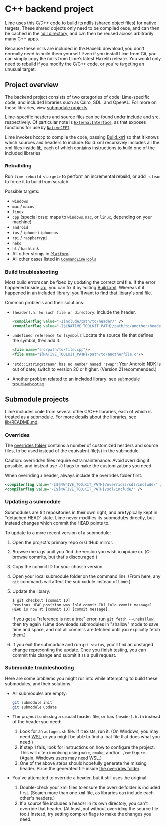# C++ backend project
Lime uses this C/C++ code to build its ndlls (shared object files) for native targets. These shared objects only need to be compiled once, and can then be cached in the [ndll directory](https://github.com/openfl/lime/tree/develop/ndll), and can then be reused across arbitrarily many C++ apps.

Because these ndlls are included in the Haxelib download, you don't normally need to build them yourself. Even if you install Lime from Git, you can simply copy the ndlls from Lime's latest Haxelib release. You would only need to rebuild if you modify the C/C++ code, or you're targeting an unusual target.

## Project overview
The backend project consists of two categories of code: Lime-specific code, and included libraries such as Cairo, SDL, and OpenAL. For more on these libraries, view [submodule projects](#submodule-projects).

Lime-specific headers and source files can be found under [include](include) and [src](src), respectively. Of particular note is [`ExternalInterface`](src/ExternalInterface.cpp), as that exposes functions for use by [`NativeCFFI`](https://github.com/openfl/lime/blob/develop/src/lime/_internal/backend/native/NativeCFFI.hx).

Lime invokes hxcpp to compile the code, passing [Build.xml](Build.xml) so that it knows which sources and headers to include. Build.xml recursively includes all the xml files inside [lib](lib), each of which contains instructions to build one of the included libraries.

### Rebuilding
Run `lime rebuild <target>` to perform an incremental rebuild, or add `-clean` to force it to build from scratch.

Possible targets:

- `windows`
- `mac` / `macos`
- `linux`
- `cpp` (special case: maps to `windows`, `mac`, or `linux`, depending on your machine)
- `android`
- `ios` / `iphone` / `iphoneos`
- `rpi` / `raspberrypi`
- `neko`
- `hl` / `hashlink`
- All other strings in [`Platform`](https://github.com/openfl/lime/blob/develop/src/lime/tools/Platform.hx)
- All other cases listed in [`CommandLineTools`](https://github.com/openfl/lime/blob/50488aee5353c2918b7a00bbe2930c5cf51fe1c9/tools/CommandLineTools.hx#L233-L292)

### Build troubleshooting
Most build errors can be fixed by updating the correct xml file. If the error happened inside [src](src), you can fix it by editing [Build.xml](Build.xml). Whereas if it happened in an included library, you'll want to [find that library's xml file](lib).

Common problems and their solutions:

- `[header].h: No such file or directory`: Include the header.

   ```xml
   <compilerflag value="-Iinclude/path/to/header/" />
   <compilerflag value="-I${NATIVE_TOOLKIT_PATH}/path/to/another/header/" />
   ```

- `undefined reference to [symbol]`: Locate the source file that defines the symbol, then add it.

   ```xml
   <file name="src/path/to/file.cpp"/>
   <file name="${NATIVE_TOOLKIT_PATH}/path/to/anotherfile.c"/>
   ```

- `'std::istringstream' has no member named 'swap'`: Your Android NDK is out of date; switch to version 20 or higher. (Version 21 recommended.)

- Another problem related to an included library: see [submodule troubleshooting](#submodule-troubleshooting).

## Submodule projects
Lime includes code from several other C/C++ libraries, each of which is treated as a [submodule](https://git-scm.com/book/en/v2/Git-Tools-Submodules). For more details about the libraries, see [lib/README.md](lib/README.md).

### Overrides
The [overrides folder](lib/overrides) contains a number of customized headers and source files, to be used instead of the equivalent file(s) in the submodule.

Caution: overridden files require extra maintenance. Avoid overriding if possible, and instead use `-D` flags to make the customizations you need.

When overriding a header, always include the overrides folder first.

```xml
<compilerflag value="-I${NATIVE_TOOLKIT_PATH}/overrides/sdl/include/" />
<compilerflag value="-I${NATIVE_TOOLKIT_PATH}/sdl/include/" />
```

### Updating a submodule
Submodules are Git repositories in their own right, and are typically kept in "detached HEAD" state. Lime never modifies its submodules directly, but instead changes which commit the HEAD points to.

To update to a more recent version of a submodule:

1. Open the project's primary repo or GitHub mirror.
2. Browse the tags until you find the version you wish to update to. (Or browse commits, but that's discouraged.)
3. Copy the commit ID for your chosen version.
4. Open your local submodule folder on the command line. (From here, any `git` commands will affect the submodule instead of Lime.)
5. Update the library:

   ```bash
   $ git checkout [commit ID]
   Previous HEAD position was [old commit ID] [old commit message]
   HEAD is now at [commit ID] [commit message]
   ```

   If you get a "reference is not a tree" error, run `git fetch --unshallow`, then try again. (Lime downloads submodules in "shallow" mode to save time and space, and not all commits are fetched until you explicitly fetch them.)
6. If you exit the submodule and run `git status`, you'll find an unstaged change representing the update. Once you [finish testing](#rebuilding), you can commit this change and submit it as a pull request.

### Submodule troubleshooting
Here are some problems you might run into while attempting to build these submodules, and their solutions.

- All submodules are empty:

   ```bash
   git submodule init
   git submodule update
   ```

- The project is missing a crucial header file, or has `[header].h.in` instead of the header you need:

   1. Look for an `autogen.sh` file. If it exists, run it. (On Windows, you may need [WSL](https://docs.microsoft.com/en-us/windows/wsl/about), or you might be able to find a .bat file that does what you need.)
   2. If step 1 fails, look for instructions on how to configure the project. This will often involving using `make`, `cmake`, and/or `./configure`. (Again, Windows users may need WSL.)
   3. One of the above steps should hopefully generate the missing header. Place the generated file inside [the overrides folder](#overrides).

- You've attempted to override a header, but it still uses the original:

   1. Double-check your xml files to ensure the override folder is included first. (Search more than one xml file, as libraries can include each other's headers.)
   2. If a source file includes a header in its own directory, you can't override that header. (At least, not without overriding the source file too.) Instead, try setting compiler flags to make the changes you need.
